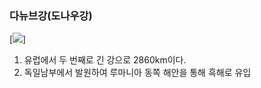 ### 다뉴브강(도나우강)
[![](https://upload.wikimedia.org/wikipedia/commons/thumb/2/2a/Danube_basin.png/275px-Danube_basin.png)]
1. 유럽에서 두 번째로 긴 강으로 2860km이다. 
2. 독일남부에서 발원하여 루마니아 동쪽 해안을 통해 흑해로 유입